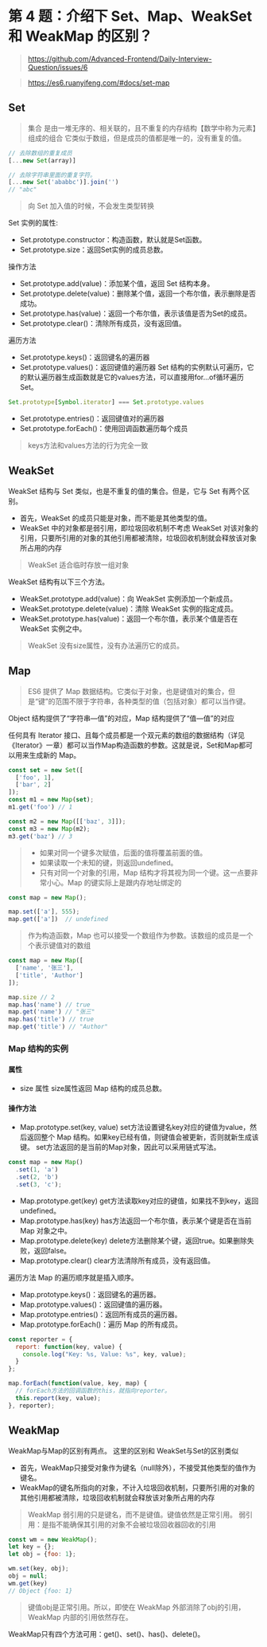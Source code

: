 # 第 4 题：介绍下 Set、Map、WeakSet 和 WeakMap 的区别？

> <https://github.com/Advanced-Frontend/Daily-Interview-Question/issues/6>

> <https://es6.ruanyifeng.com/#docs/set-map>

## Set

> 集合 是由一堆无序的、相关联的，且不重复的内存结构【数学中称为元素】组成的组合
> 它类似于数组，但是成员的值都是唯一的，没有重复的值。

```javascript
// 去除数组的重复成员
[...new Set(array)]

// 去除字符串里面的重复字符。
[...new Set('ababbc')].join('')
// "abc"
```

> 向 Set 加入值的时候，不会发生类型转换

Set 实例的属性:

* Set.prototype.constructor：构造函数，默认就是Set函数。
* Set.prototype.size：返回Set实例的成员总数。

操作方法

* Set.prototype.add(value)：添加某个值，返回 Set 结构本身。
* Set.prototype.delete(value)：删除某个值，返回一个布尔值，表示删除是否成功。
* Set.prototype.has(value)：返回一个布尔值，表示该值是否为Set的成员。
* Set.prototype.clear()：清除所有成员，没有返回值。

遍历方法

* Set.prototype.keys()：返回键名的遍历器
* Set.prototype.values()：返回键值的遍历器
Set 结构的实例默认可遍历，它的默认遍历器生成函数就是它的values方法，可以直接用for...of循环遍历 Set。

```js
Set.prototype[Symbol.iterator] === Set.prototype.values
```

* Set.prototype.entries()：返回键值对的遍历器
* Set.prototype.forEach()：使用回调函数遍历每个成员

> keys方法和values方法的行为完全一致

## WeakSet

WeakSet 结构与 Set 类似，也是不重复的值的集合。但是，它与 Set 有两个区别。

* 首先，WeakSet 的成员只能是对象，而不能是其他类型的值。
* WeakSet 中的对象都是弱引用，即垃圾回收机制不考虑 WeakSet 对该对象的引用，只要所引用的对象的其他引用都被清除，垃圾回收机制就会释放该对象所占用的内存

> WeakSet 适合临时存放一组对象

WeakSet 结构有以下三个方法。

* WeakSet.prototype.add(value)：向 WeakSet 实例添加一个新成员。
* WeakSet.prototype.delete(value)：清除 WeakSet 实例的指定成员。
* WeakSet.prototype.has(value)：返回一个布尔值，表示某个值是否在 WeakSet 实例之中。

> WeakSet 没有size属性，没有办法遍历它的成员。

## Map

> ES6 提供了 Map 数据结构。它类似于对象，也是键值对的集合，但是“键”的范围不限于字符串，各种类型的值（包括对象）都可以当作键。

Object 结构提供了“字符串—值”的对应，Map 结构提供了“值—值”的对应

任何具有 Iterator 接口、且每个成员都是一个双元素的数组的数据结构（详见《Iterator》一章）都可以当作Map构造函数的参数。这就是说，Set和Map都可以用来生成新的 Map。

```js
const set = new Set([
  ['foo', 1],
  ['bar', 2]
]);
const m1 = new Map(set);
m1.get('foo') // 1

const m2 = new Map([['baz', 3]]);
const m3 = new Map(m2);
m3.get('baz') // 3
```
>
> * 如果对同一个键多次赋值，后面的值将覆盖前面的值。
> * 如果读取一个未知的键，则返回undefined。
> * 只有对同一个对象的引用，Map 结构才将其视为同一个键。这一点要非常小心。Map 的键实际上是跟内存地址绑定的
>

```js
const map = new Map();

map.set(['a'], 555);
map.get(['a'])  // undefined
```

> 作为构造函数，Map 也可以接受一个数组作为参数。该数组的成员是一个个表示键值对的数组

```js
const map = new Map([
  ['name', '张三'],
  ['title', 'Author']
]);

map.size // 2
map.has('name') // true
map.get('name') // "张三"
map.has('title') // true
map.get('title') // "Author"
```

### Map 结构的实例

#### 属性

* size 属性   size属性返回 Map 结构的成员总数。

#### 操作方法

* Map.prototype.set(key, value)  set方法设置键名key对应的键值为value，然后返回整个 Map 结构。如果key已经有值，则键值会被更新，否则就新生成该键。    set方法返回的是当前的Map对象，因此可以采用链式写法。

```js
const map = new Map()
  .set(1, 'a')
  .set(2, 'b')
  .set(3, 'c');
```

* Map.prototype.get(key)  get方法读取key对应的键值，如果找不到key，返回undefined。
* Map.prototype.has(key)   has方法返回一个布尔值，表示某个键是否在当前 Map 对象之中。
* Map.prototype.delete(key)    delete方法删除某个键，返回true。如果删除失败，返回false。
* Map.prototype.clear()    clear方法清除所有成员，没有返回值。

遍历方法   Map 的遍历顺序就是插入顺序。

* Map.prototype.keys()：返回键名的遍历器。
* Map.prototype.values()：返回键值的遍历器。
* Map.prototype.entries()：返回所有成员的遍历器。
* Map.prototype.forEach()：遍历 Map 的所有成员。

```js
const reporter = {
  report: function(key, value) {
    console.log("Key: %s, Value: %s", key, value);
  }
};

map.forEach(function(value, key, map) {
  // forEach方法的回调函数的this，就指向reporter。
  this.report(key, value);
}, reporter);
```

## WeakMap

WeakMap与Map的区别有两点。 这里的区别和  WeakSet与Set的区别类似

* 首先，WeakMap只接受对象作为键名（null除外），不接受其他类型的值作为键名。
* WeakMap的键名所指向的对象，不计入垃圾回收机制，只要所引用的对象的其他引用都被清除，垃圾回收机制就会释放该对象所占用的内存

> WeakMap 弱引用的只是键名，而不是键值。键值依然是正常引用。
> 弱引用：是指不能确保其引用的对象不会被垃圾回收器回收的引用

```js
const wm = new WeakMap();
let key = {};
let obj = {foo: 1};

wm.set(key, obj);
obj = null;
wm.get(key)
// Object {foo: 1}
```

> 键值obj是正常引用。所以，即使在 WeakMap 外部消除了obj的引用，WeakMap 内部的引用依然存在。

WeakMap只有四个方法可用：get()、set()、has()、delete()。
